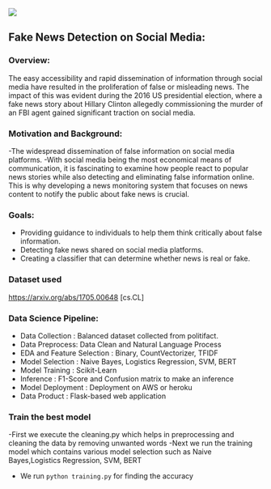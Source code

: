 ![](https://img.shields.io/github/repo-size/kiranrawat/Detecting-Fake-News-On-Social-Media)

## Fake News Detection on Social Media:

### Overview:
The easy accessibility and rapid dissemination of information through social media have resulted in the proliferation of false or misleading news. The impact of this was evident during the 2016 US presidential election, where a fake news story about Hillary Clinton allegedly commissioning the murder of an FBI agent gained significant traction on social media.

### Motivation and Background:
-The widespread dissemination of false information on social media platforms.
-With social media being the most economical means of communication, it is fascinating to examine how people react to popular news stories while also detecting and eliminating false information online. This is why developing a news monitoring system that focuses on news content to notify the public about fake news is crucial.


### Goals:

- Providing guidance to individuals to help them think critically about false information.
- Detecting fake news shared on social media platforms.
- Creating a classifier that can determine whether news is real or fake.
### Dataset used

https://arxiv.org/abs/1705.00648 [cs.CL]

### Data Science Pipeline:

- Data Collection : Balanced dataset collected from politifact.
- Data Preprocess: Data Clean and Natural Language Process
- EDA and Feature Selection : Binary, CountVectorizer, TFIDF
- Model Selection : Naive Bayes, Logistics Regression, SVM, BERT
- Model Training  : Scikit-Learn
- Inference : F1-Score and Confusion matrix to make an inference
- Model Deployment : Deployment on AWS or heroku
- Data Product : Flask-based web application


### Train the best model

-First we execute the cleaning.py which helps in preprocessing and cleaning the data by removing unwanted words
-Next we run the training model which contains various model selection such as Naive Bayes,Logistics Regression, SVM, BERT
- We run `python training.py` for finding the accuracy


